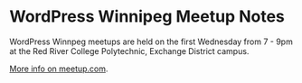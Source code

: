 # WordPress Winnipeg Meetup Notes
WordPress Winnpeg meetups are held on the first Wednesday from 7 - 9pm at the Red River College Polytechnic, Exchange District campus. 

[More info on meetup.com](https://www.meetup.com/wordpresswinnipeg/).
